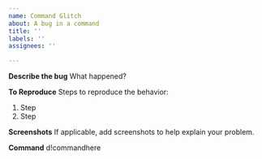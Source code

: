 ```yaml
---
name: Command Glitch
about: A bug in a command
title: ''
labels: ''
assignees: ''

---
```


**Describe the bug**
What happened?

**To Reproduce**
Steps to reproduce the behavior:
1. Step
2. Step

**Screenshots**
If applicable, add screenshots to help explain your problem.

**Command**
d!commandhere